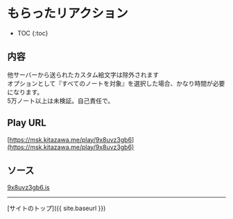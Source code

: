 # もらったリアクション

* TOC
{:toc}

## 内容
他サーバーから送られたカスタム絵文字は除外されます  
オプションとして『すべてのノートを対象』を選択した場合、かなり時間が必要になります。  
5万ノート以上は未検証。自己責任で。

## Play URL

[https://msk.kitazawa.me/play/9x8uvz3gb6](https://msk.kitazawa.me/play/9x8uvz3gb6)

## ソース

[9x8uvz3gb6.is](https://github.com/elysion-pre/MisskeyPlay/blob/main/src/kitazawa/9x8uvz3gb6.is)

----

[サイトのトップ]({{ site.baseurl }})
